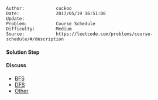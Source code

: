 
    Author:            cuckoo
    Date:              2017/05/19 16:51:08
    Update:            
    Problem:           Course Schedule
    Difficulty:        Medium
    Source:            https://leetcode.com/problems/course-schedule/#/description

#### Solution Step

#### Discuss
 - [BFS](https://discuss.leetcode.com/topic/27938/concise-java-solutions-based-on-bfs-and-dfs-with-explanation)
 - [DFS](https://discuss.leetcode.com/topic/13441/bfs-topological-sort-and-dfs-finding-cycle-by-c/12)
 - [Other](https://discuss.leetcode.com/topic/17273/18-22-lines-c-bfs-dfs-solutions)
